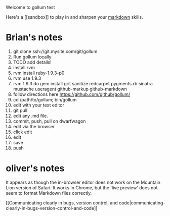 Welcome to gollum test 

Here's a [[sandbox]] to play in and sharpen your [markdown](http://daringfireball.net/projects/markdown/syntax/) skills.

# Brian's notes

1. git clone ssh://git.mysite.com/git/gollum
1. Run gollum locally
  1. TODO add details!
  1. install rvm
  1. rvm install ruby-1.9.3-p0
  1. rvm use 1.9.3
  1. rvm 1.9.3 do gem install grit sanitize redcarpet pygments.rb sinatra mustache useragent github-markup github-markdown
  1. follow directions here https://github.com/github/gollum/
  1. cd /path/to/gollum; bin/gollum
1. edit with your text editor
  1. git pull
  1. edit any .md file.
  1. commit, push, pull on dwarfwagon
1. edit via the browser
  1. click edit
  1. edit
  1. save
  1. push

# oliver's notes

It appears as though the in-browser editor does not work on the Mountain Lion version of Safari. It works in Chrome, but the 'live preview' does not seem to format Markdown files correctly.

[[Communicating clearly in bugs, version control, and code|communicating-clearly-in-bugs-version-control-and-code]]
